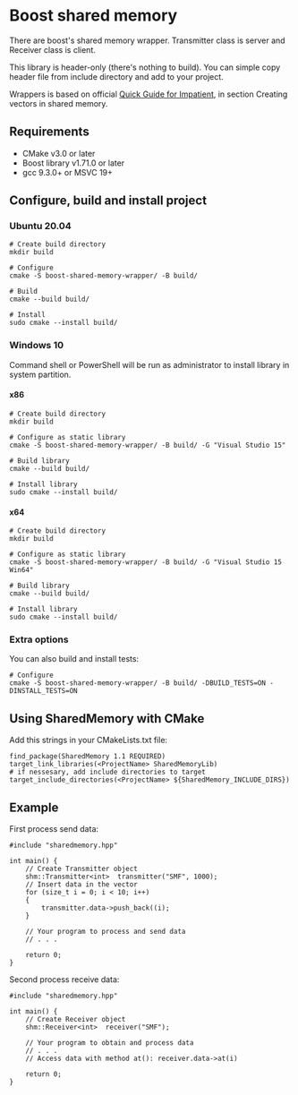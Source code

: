# Boost shared memory

There are boost's shared memory wrapper. Transmitter class is server and Receiver class is client.

This library is header-only (there's nothing to build). You can simple copy header file from include directory and add to your project.

Wrappers is based on official [Quick Guide for Impatient](https://www.boost.org/doc/libs/1_38_0/doc/html/interprocess/quick_guide.html
), in section Creating vectors in shared memory.

## Requirements

- CMake v3.0 or later
- Boost library v1.71.0 or later
- gcc 9.3.0+ or MSVC 19+

## Configure, build and install project

### Ubuntu 20.04

```
# Create build directory
mkdir build

# Configure
cmake -S boost-shared-memory-wrapper/ -B build/

# Build
cmake --build build/

# Install
sudo cmake --install build/
```

### Windows 10

Command shell or PowerShell will be run as administrator to install library in system partition.

#### x86

```
# Create build directory
mkdir build

# Configure as static library
cmake -S boost-shared-memory-wrapper/ -B build/ -G "Visual Studio 15"

# Build library
cmake --build build/

# Install library
sudo cmake --install build/
```

#### x64

```
# Create build directory
mkdir build

# Configure as static library
cmake -S boost-shared-memory-wrapper/ -B build/ -G "Visual Studio 15 Win64"

# Build library
cmake --build build/

# Install library
sudo cmake --install build/
```

### Extra options

You can also build and install tests:
```
# Configure
cmake -S boost-shared-memory-wrapper/ -B build/ -DBUILD_TESTS=ON -DINSTALL_TESTS=ON
```

## Using SharedMemory with CMake

Add this strings in your CMakeLists.txt file:
```
find_package(SharedMemory 1.1 REQUIRED)
target_link_libraries(<ProjectName> SharedMemoryLib)
# if nessesary, add include directories to target
target_include_directories(<ProjectName> ${SharedMemory_INCLUDE_DIRS})
```

## Example

First process send data:
```
#include "sharedmemory.hpp"

int main() {
    // Create Transmitter object
    shm::Transmitter<int>  transmitter("SMF", 1000);
    // Insert data in the vector
    for (size_t i = 0; i < 10; i++)
    {
        transmitter.data->push_back((i);
    }

    // Your program to process and send data
    // . . .

    return 0;
}
```

Second process receive data:
```
#include "sharedmemory.hpp"

int main() {
    // Create Receiver object
    shm::Receiver<int>  receiver("SMF");

    // Your program to obtain and process data
    // . . .
    // Access data with method at(): receiver.data->at(i)
    
    return 0;
}
```